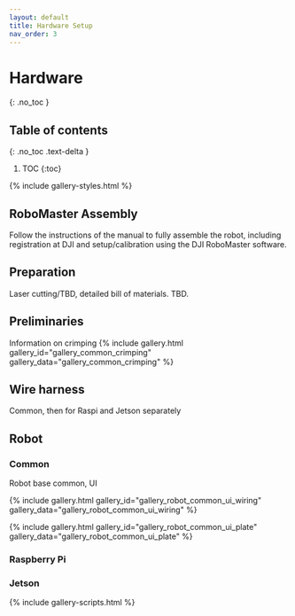 ```yaml
---
layout: default
title: Hardware Setup
nav_order: 3
---
```


# Hardware
{: .no_toc }

## Table of contents
{: .no_toc .text-delta }

1. TOC
{:toc}

{% include gallery-styles.html %}

## RoboMaster Assembly
Follow the instructions of the manual to fully assemble the robot, including registration at DJI and setup/calibration using the DJI RoboMaster software.

## Preparation
Laser cutting/TBD, detailed bill of materials. TBD.

## Preliminaries
Information on crimping
{% include gallery.html gallery_id="gallery_common_crimping" gallery_data="gallery_common_crimping" %}

## Wire harness

Common, then for Raspi and Jetson separately

## Robot

### Common
Robot base common, UI

{% include gallery.html gallery_id="gallery_robot_common_ui_wiring" gallery_data="gallery_robot_common_ui_wiring" %}

{% include gallery.html gallery_id="gallery_robot_common_ui_plate" gallery_data="gallery_robot_common_ui_plate" %}

### Raspberry Pi

### Jetson


{% include gallery-scripts.html %}
